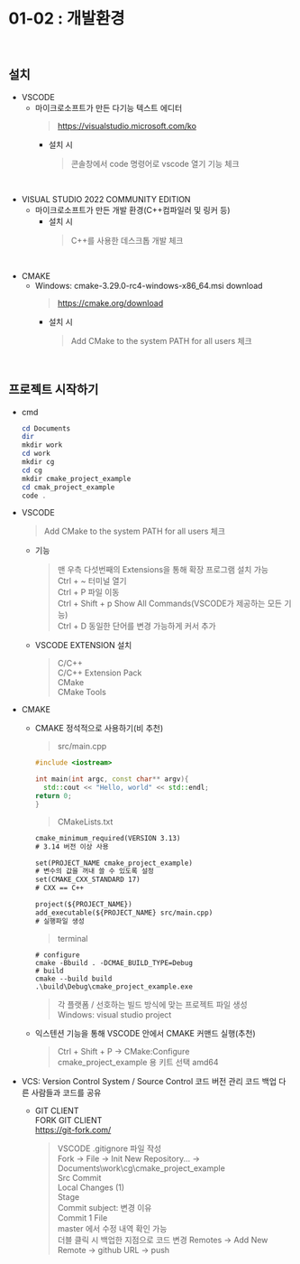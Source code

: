 # 01-02 : 개발환경<br>
<br>

## 설치<br>
- VSCODE<br>
    + 마이크로소프트가 만든 다기능 텍스트 에디터
      > https://visualstudio.microsoft.com/ko
      + 설치 시
        > 콘솔창에서 code 명령어로 vscode 열기 기능 체크
<br>

- VISUAL STUDIO 2022 COMMUNITY EDITION<br>
  + 마이크로소프트가 만든 개발 환경(C++컴파일러 및 링커 등)
    + 설치 시
      > C++를 사용한 데스크톱 개발 체크<br>
<br>

- CMAKE<br>
  + Windows: cmake-3.29.0-rc4-windows-x86_64.msi download<br>
    > https://cmake.org/download<br>
      + 설치 시
        >Add CMake to the system PATH for all users 체크<br>
<br>

## 프로젝트 시작하기<br>
- cmd<br>

  ```powershell
  cd Documents
  dir
  mkdir work
  cd work
  mkdir cg
  cd cg
  mkdir cmake_project_example
  cd cmak_project_example
  code .
  ```
- VSCODE<br>
  >Add CMake to the system PATH for all users 체크<br>
  + 기능
    > 맨 우측 다섯번째의 Extensions을 통해 확장 프로그램 설치 가능<br>
    > Ctrl + ~ 터미널 열기<br>
    > Ctrl + P 파일 이동<br>
    > Ctrl + Shift + p Show All Commands(VSCODE가 제공하는 모든 기능)<br>
    > Ctrl + D 동일한 단어를 변경 가능하게 커서 추가<br>
  + VSCODE EXTENSION 설치
    > C/C++<br>
    > C/C++ Extension Pack<br>
    > CMake<br>
    > CMake Tools<br>
- CMAKE
  + CMAKE 정석적으로 사용하기(비 추천)
    > src/main.cpp
    ```cpp
    #include <iostream>

    int main(int argc, const char** argv){
      std::cout << "Hello, world" << std::endl;
    return 0;
    }
    ```
    > CMakeLists.txt
    ```txt
    cmake_minimum_required(VERSION 3.13)
    # 3.14 버전 이상 사용

    set(PROJECT_NAME cmake_project_example)
    # 변수의 값을 꺼내 쓸 수 있도록 설정
    set(CMAKE_CXX_STANDARD 17)
    # CXX == C++

    project(${PROJECT_NAME})
    add_executable(${PROJECT_NAME} src/main.cpp)
    # 실행파일 생성
    ```
    >terminal
    ```shell
    # configure
    cmake -Bbuild . -DCMAE_BUILD_TYPE=Debug
    # build
    cmake --build build
    .\build\Debug\cmake_project_example.exe
    ```
    > 각 플랫폼 / 선호하는 빌드 방식에 맞는 프로젝트 파일 생성<br>Windows: visual studio project<br>
  + 익스텐션 기능을 통해 VSCODE 안에서 CMAKE 커맨드 실행(추천)
    > Ctrl + Shift + P → CMake:Configure<br>
    > cmake_project_example 용 키트 선택 amd64
- VCS: Version Control System / Source Control
    코드 버전 관리
    코드 백업
    다른 사람들과 코드를 공유
    + GIT CLIENT<br>
    FORK GIT CLIENT<br>
    https://git-fork.com/<br>
        > VSCODE .gitignore 파일 작성<br>
        > Fork → File → Init New Repository... → Documents\work\cg\cmake_project_example<br>
        > Src Commit<br>
        > Local Changes (1)<br>
        > Stage<br>
        > Commit subject: 변경 이유<br>
        > Commit 1 File<br>
        > master 에서 수정 내역 확인 가능<br>
        > 더블 클릭 시 백업한 지점으로 코드 변경
        > Remotes → Add New Remote → github URL → push
<br>
